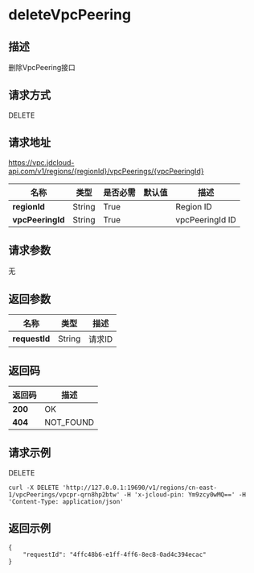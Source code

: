 # deleteVpcPeering


## 描述
删除VpcPeering接口

## 请求方式
DELETE

## 请求地址
https://vpc.jdcloud-api.com/v1/regions/{regionId}/vpcPeerings/{vpcPeeringId}

|名称|类型|是否必需|默认值|描述|
|---|---|---|---|---|
|**regionId**|String|True| |Region ID|
|**vpcPeeringId**|String|True| |vpcPeeringId ID|

## 请求参数
无


## 返回参数
|名称|类型|描述|
|---|---|---|
|**requestId**|String|请求ID|


## 返回码
|返回码|描述|
|---|---|
|**200**|OK|
|**404**|NOT_FOUND|

## 请求示例
DELETE
```
curl -X DELETE 'http://127.0.0.1:19690/v1/regions/cn-east-1/vpcPeerings/vpcpr-qrn8hp2btw' -H 'x-jcloud-pin: Ym9zcy0wMQ==' -H 'Content-Type: application/json'

```

## 返回示例
```
{
    "requestId": "4ffc48b6-e1ff-4ff6-8ec8-0ad4c394ecac"
}
```
